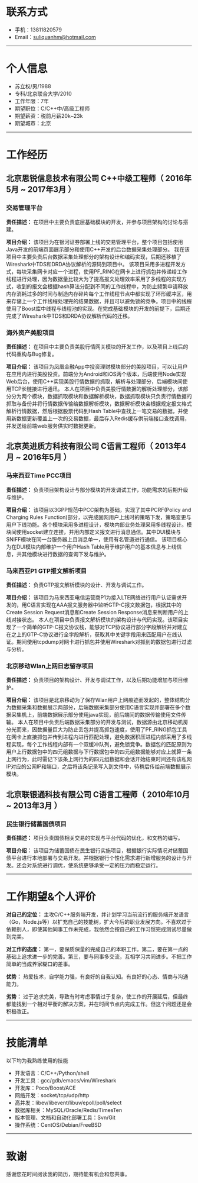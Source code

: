 # 联系方式

- 手机：13811820579 
- Email：suliquanhm@hotmail.com 

---

# 个人信息

 - 苏立权/男/1988 
 - 专科/北京联合大学/2010 
 - 工作年限：7年 
 - 期望职位：C/C++中/高级工程师 
 - 期望薪资：税前月薪20k~23k 
 - 期望城市：北京 

---

# 工作经历

## 北京思锐信息技术有限公司 C++中级工程师（ 2016年5月 ~ 2017年3月 ）

### 交易管理平台

**责任描述：**
在项目中主要负责底层基础模块的开发，并参与项目架构的讨论与搭建。

**项目介绍：**
该项目为在银河证券部署上线的交易管理平台，整个项目包括使用Java开发的前端页面展示部分和使用C++开发的后台数据采集处理部分。
我在该项目中主要负责后台数据采集处理部分的架构设计和编码实现，后期还移植了Wireshark中TDS和DRDA协议解析的源码到项目中。
该项目采用多进程开发方式，每块采集网卡对应一个进程，使用PF_RING在网卡上进行抓包并传递给工作线程进行处理，因为数据量比较大为了提高报文处理效率采用了多线程的实现方式，收到的报文会根据hash算法分配到不同的工作线程中，为防止频繁申请释放内存消耗过多的时间与制造内存碎片每个工作线程节点中都实现了环形缓冲区，用来存储上一个工作线程处理完的结果数据，并且可以避免锁的竞争。项目中的线程使用了Boost库中线程与线程池的实现。在完成基础模块的开发的前提下，后期还完成了Wireshark中TDS和DRDA协议解析代码的迁移。

### 海外资产美股项目

**责任描述：**
在项目中主要负责美股行情网关模块的开发工作，以及项目上线后的代码重构与Bug修复。

**项目介绍：**
该项目为凤凰金融App中投资理财模块部分的美股项目，可以让用户在应用内进行美股投资。前端分为Android和iOS两个版本，后端使用Node实现Web后台，使用C++实现美股行情数据的抓取，解析与处理部分，后端模块间使用TCP长链接进行通讯。
本人在项目中负责美股行情数据的解析处理部分，该部分分为两个模块，数据抓取模块和数据解析模块，数据抓取模块只负责行情数据的抓取与备份并将行情数据传输给数据解析模块，数据解析模块会根据规定报文格式解析行情数据，然后根据股票代码到Hash Table中查找上一笔交易的数据，并使用新数据更新覆盖上一次的交易数据，最后存入Redis缓存供前端接口查找调用，并发送给前端web服务供实时数据更新。

## 北京英进质方科技有限公司 C语言工程师（ 2013年4月 ~ 2016年5月 ）

### 马来西亚Time PCC项目

**责任描述：**
负责项目架构设计与部分模块的开发调试工作，功能需求的后期升级与维护。

**项目介绍：**
该项目以3GPP规范中PCC架构为基础，实现了其中PCRF(Policy and Charging Rules Function)部分，以完成固网用户上线时的策略下发，策略变更与用户下线功能。各个模块采用多进程设计，模块内部业务处理采用多线程设计。模块间使用socket建立连接，并用内部定义报文进行消息通信。其中DUI模块与SNIFF模块在同一台服务器上且消息单一，使用有名管道进行通信。
该项目核心为在DUI模块内部维护一个用户Hash Table用于维护用户的基本信息与上线信息，共其他模块进行数据的查询下发与维护。

### 马来西亚P1 GTP报文解析项目

**责任描述：**
负责GTP报文解析模块的设计、开发与调试工作。

**项目介绍：**
该项目为马来西亚电信运营商P1为接入LTE网络进行用户认证需求开发的，用C语言实现在AAA报文服务器中监听GTP-C报文数据包，根据其中的Create Session Request消息和Create Session Response消息来判断用户的上线对接状态。
本人在项目中负责报文解析模块的架构设计与代码实现。该项目实现了一个简单的GTP-C报文协议栈，能够对TCP协议进行部分字段解析并对建立在之上的GTP-C协议进行全字段解析，获取其中关键字段用来匹配用户在线认证。期间使用tcpdump对网卡进行抓包并使用Wireshark对抓到的数据包进行过滤与分析。

### 北京移动Wlan上网日志留存项目

**责任描述：**
负责项目的架构设计、开发与调试工作，以及后期功能增加与项目维护。

**项目介绍：**
该项目是北京移动为了保存Wlan用户上网痕迹而发起的，整体结构分为数据采集和数据展示两部分，后端数据采集部分使用C语言实现并部署在多个数据采集机上，前端数据展示部分使用java实现，前后端间的数据传输使用文件传输。
本人在项目中负责后端数据采集部分的开发与测试，数据源由北京移动机房分光而来，因数据量巨大为防止丢包并提高抓包速度，使用了PF_RING抓包工具在网卡上直接抓包并传到进程内进行匹配处理，避免数据积压进程内部采用了多线程实现，每个工作线程内部有一个双缓冲队列，避免锁竞争。数据包的匹配原则为用户上行数据包中的四元组数据与下行数据包中的四元组数据能够对应上就算一条上网行为，此时需记下该条上网行为的四元组数据和会话开始结束时间还有该私网IP对应的公网IP和端口，之后将该条记录写入到文件中，待稍后传给前端数据展示模块。

## 北京联银通科技有限公司 C语言工程师（ 2010年10月 ~ 2013年3月 ）

### 民生银行储蓄国债项目

**责任描述：**
项目负责国债相关交易的实现与平台代码的优化，和文档的编写。

**项目介绍：**
该项目为储蓄国债在民生银行实施项目，根据银行实际情况对储蓄国债平台进行本地部署与交易开发。并根据银行个性化需求进行新增服务的设计与开发。还会对系统进行调优，使系统更够承受一定的压力而稳定运行。

---

# 工作期望&个人评价

**对自己的定位：**
主攻C/C++服务端开发，并计划学习当前流行的服务端开发语言（Go，Node.js等）以扩充自己的技能树，扩大今后的职业发展方向。不喜欢过于依赖别人，即使其他同事工作未完成，我依然会按自己的工作习惯完成测试尽量做到完美。

**对工作的态度：**
第一，要保质保量的完成自己的本职工作。第二，要在第一点的基础上追求进一步的完善。第三，要与同事多交流，互相学习共同进步。不把工作简单的当成养家糊口的差事。

**优势：**
热爱技术，自学能力强，有良好的自我认知。有良好的心态、情商与沟通能力。

**劣势：**
过于追求完美，导致有时考虑事情过于复杂，使工作的开展延后，但最终都能找到一个相对平衡的解决方案，并在时间节点内完成工作。但这个问题还是会积极改正。

---

# 技能清单

以下均为我熟练使用的技能

- 开发语言：C/C++/Python/shell
- 开发工具：gcc/gdb/emacs/vim/Wireshark
- 开发库：Poco/Boost/ACE
- 网络开发：socket/tcp/udp/http
- 高并发：libev/libevent/libuv/epoll/poll/select
- 数据库相关：MySQL/Oracle/Redis/TimesTen
- 版本管理、文档和自动化部署工具：Svn/Git
- 操作系统：CentOS/Debian/FreeBSD

---

# 致谢
感谢您花时间阅读我的简历，期待能有机会和您共事。
